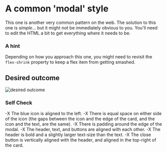 # A common 'modal' style
This one is another very common pattern on the web. The solution to this one is _simple_... but it might not be immediately obvious to you. You'll need to edit the HTML a bit to get everything where it needs to be.

### A hint
Depending on how you approach this one, you might need to revisit the `flex-shrink` property to keep a flex item from getting smashed.

## Desired outcome

![desired outcome](./desired-outcome.png)

### Self Check

-X The blue icon is aligned to the left.
-X There is equal space on either side of the icon (the gaps between the icon and the edge of the card, and the icon and the text, are the same).
-X There is padding around the edge of the modal.
-X The header, text, and buttons are aligned with each other.
-X The header is bold and a slightly larger text-size than the text.
-X The close button is vertically aligned with the header, and aligned in the top-right of the card.
